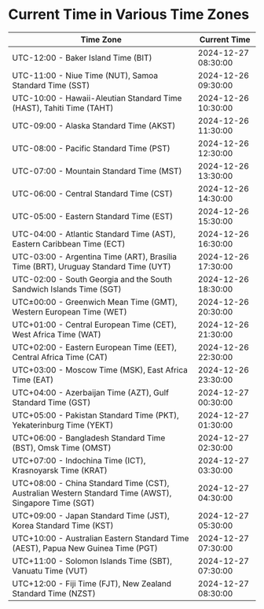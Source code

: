 # Current Time in Various Time Zones

| Time Zone | Current Time |
|-----------|--------------|
| UTC-12:00 - Baker Island Time (BIT) | 2024-12-27 08:30:00 |
| UTC-11:00 - Niue Time (NUT), Samoa Standard Time (SST) | 2024-12-26 09:30:00 |
| UTC-10:00 - Hawaii-Aleutian Standard Time (HAST), Tahiti Time (TAHT) | 2024-12-26 10:30:00 |
| UTC-09:00 - Alaska Standard Time (AKST) | 2024-12-26 11:30:00 |
| UTC-08:00 - Pacific Standard Time (PST) | 2024-12-26 12:30:00 |
| UTC-07:00 - Mountain Standard Time (MST) | 2024-12-26 13:30:00 |
| UTC-06:00 - Central Standard Time (CST) | 2024-12-26 14:30:00 |
| UTC-05:00 - Eastern Standard Time (EST) | 2024-12-26 15:30:00 |
| UTC-04:00 - Atlantic Standard Time (AST), Eastern Caribbean Time (ECT) | 2024-12-26 16:30:00 |
| UTC-03:00 - Argentina Time (ART), Brasília Time (BRT), Uruguay Standard Time (UYT) | 2024-12-26 17:30:00 |
| UTC-02:00 - South Georgia and the South Sandwich Islands Time (SGT) | 2024-12-26 18:30:00 |
| UTC±00:00 - Greenwich Mean Time (GMT), Western European Time (WET) | 2024-12-26 20:30:00 |
| UTC+01:00 - Central European Time (CET), West Africa Time (WAT) | 2024-12-26 21:30:00 |
| UTC+02:00 - Eastern European Time (EET), Central Africa Time (CAT) | 2024-12-26 22:30:00 |
| UTC+03:00 - Moscow Time (MSK), East Africa Time (EAT) | 2024-12-26 23:30:00 |
| UTC+04:00 - Azerbaijan Time (AZT), Gulf Standard Time (GST) | 2024-12-27 00:30:00 |
| UTC+05:00 - Pakistan Standard Time (PKT), Yekaterinburg Time (YEKT) | 2024-12-27 01:30:00 |
| UTC+06:00 - Bangladesh Standard Time (BST), Omsk Time (OMST) | 2024-12-27 02:30:00 |
| UTC+07:00 - Indochina Time (ICT), Krasnoyarsk Time (KRAT) | 2024-12-27 03:30:00 |
| UTC+08:00 - China Standard Time (CST), Australian Western Standard Time (AWST), Singapore Time (SGT) | 2024-12-27 04:30:00 |
| UTC+09:00 - Japan Standard Time (JST), Korea Standard Time (KST) | 2024-12-27 05:30:00 |
| UTC+10:00 - Australian Eastern Standard Time (AEST), Papua New Guinea Time (PGT) | 2024-12-27 07:30:00 |
| UTC+11:00 - Solomon Islands Time (SBT), Vanuatu Time (VUT) | 2024-12-27 07:30:00 |
| UTC+12:00 - Fiji Time (FJT), New Zealand Standard Time (NZST) | 2024-12-27 08:30:00 |
